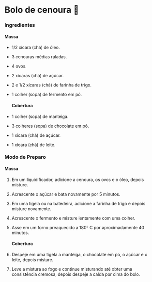 # Bolo de cenoura :carrot:

### Ingredientes

  ####       Massa

- 1/2 xícara (chá) de óleo.

- 3 cenouras médias raladas.

- 4 ovos.

- 2 xícaras (chá) de açúcar.

- 2 e 1/2 xícaras (chá) de farinha de trigo.

- 1 colher (sopa) de fermento em pó.

  #### Cobertura

- 1 colher (sopa) de manteiga.

- 3 colheres (sopa) de chocolate em pó.

- 1 xícara (chá) de açúcar.

- 1 xícara (chá) de leite.

### Modo de Preparo

####       Massa

1. Em um liquidificador, adicione a cenoura, os ovos e o óleo, depois misture.

2. Acrescente o açúcar e bata novamente por 5 minutos.

3. Em uma tigela ou na batedeira, adicione a farinha de trigo e depois misture novamente.

4. Acrescente o fermento e misture lentamente com uma colher.

5. Asse em um forno preaquecido a 180° C por aproximadamente 40 minutos.

   #### Cobertura

1. Despeje em uma tigela a manteiga, o chocolate em pó, o açúcar e o leite, depois misture.

2. Leve a mistura ao fogo e continue misturando até obter uma consistência cremosa, depois despeje a calda por cima do bolo.